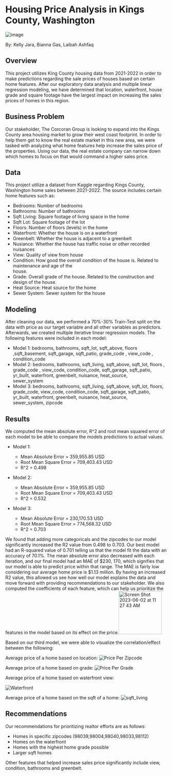 # Housing Price Analysis in Kings County, Washington
![image](https://github.com/Kellyajara/Phase2_Project/assets/127794801/838b5b02-aa53-4435-acbd-aed4887859e6)

By: Kelly Jara, Bianna Gas, Laibah Ashfaq

## Overview
This project utilizes King County housing data from 2021-2022 in order to make predictions regarding the sale prices of houses based on certain home features. After our exploratory data analysis and multiple linear regression modeling, we have determined that location, waterfront, house grade and square footage have the largest impact on increasing the sales prices of homes in this region.

## Business Problem
Our stakeholder, The Corcoran Group is looking to expand into the Kings County area housing market to grow their west coast footprint. In order to help them get to know the real estate market in this new area, we were tasked with analyzing what home features help increase the sales price of the properties. Using our data, the real estate company can narrow down which homes to focus on that would command a higher sales price. 

## Data
This project utilize a dataset from Kaggle regarding Kings County, Washington home sales between 2021-2022. The source includes certain home features such as: 
  * Bedrooms: Number of bedrooms
  * Bathrooms: Number of bathrooms
  * Sqft Living: Square footage of living space in the home
  * Sqft Lot: Square footage of the lot
  * Floors: Number of floors (levels) in the home
  * Waterfront: Whether the house is on a waterfront
  * Greenbelt: Whether the house is adjacent to a greenbelt
  * Nusiance: Whether the house has traffic noise or other recorded nuisances
  * View: Quality of view from house
  * Condition: How good the overall condition of the house is. Related to maintenance and age of the   
    house.
  * Grade: Overall grade of the house. Related to the construction and design of the house.
  * Heat Source: Heat source for the home
  * Sewer System: Sewer system for the house
 
## Modeling
After cleaning our data, we performed a 70%-30% Train-Test split on the data with price as our target variable and all other variables as predictors. Afterwards, we created multiple iterative linear regression models. The following features were included in each model:
  * Model 1: bedrooms, bathrooms, sqft_lot, sqft_above, floors ,sqft_basement, sqft_garage, sqft_patio,     grade_code , view_code , condition_code
  * Model 2: bedrooms, bathrooms, sqft_living, sqft_above, sqft_lot, floors , grade_code , view_code,
    condition_code, sqft_garage, sqft_patio, yr_built, waterfront, greenbelt, nuisance, heat_source,  
    sewer_system 
  * Model 3: bedrooms, bathrooms, sqft_living, sqft_above, sqft_lot, floors, grade_code, view_code,
    condition_code, sqft_garage, sqft_patio, yr_built, waterfront, greenbelt, nuisance, heat_source,   
    sewer_system, zipcode
    
## Results
We computed the mean absolute error, R^2 and root mean squared error of each model to be able to compare the models predictions to actual values.

* Model 1:
  - Mean Absolute Error = 359,955.85 USD
  - Root Mean Square Error = 709,403.43 USD
  - R^2 = 0.498

* Model 2: 
  - Mean Absolute Error = 359,955.85 USD
  - Root Mean Square Error = 709,403.43 USD
  - R^2 = 0.532
 
 * Model 3:
   - Mean Absolute Error = 230,170.53 USD
   - Root Mean Square Error = 774,568.32 USD
   - R^2 = 0.703

We found that adding more categoricals and the zipcodes to our model significantly increased the R2 value from 0.498 to 0.703. Our best model had an R-squared value of 0.701 telling us that the model fit the data with an accuracy of 70.1%.  The mean absolute error also decreased with each iteration, and our final model had an MAE of $230, 170, which signifies that our model is able to predict price within that range. The MAE is fairly low considering our average home price is $1.13 million. By having an increased R2 value, this allowed us see how well our model explains the data and move forward with providing recommendations to our stakeholder. We also computed the coefficients of each feature, which can help us prioritize the features in the model based on its effect on the price.<img width="134" alt="Screen Shot 2023-06-02 at 11 27 43 AM" src="https://github.com/Kellyajara/Phase2_Project/assets/128645674/a673bcf8-905f-47f6-90ce-8ceb68de941d">
 

Based on our third model, we were able to visualize the correlation/effect between the following: 

Average price of a home based on location:
![Price Per Zipcode](https://github.com/Kellyajara/Phase2_Project/assets/127794801/5976eb2d-645b-446c-8d2e-216cd4740e76)

Average price of a home based on grade: 
![Price Per Grade](https://github.com/Kellyajara/Phase2_Project/assets/127794801/a7503575-3a49-4228-9939-1ba08ee9159e)

Average price of a home based on waterfront view: 

![Waterfront](https://github.com/Kellyajara/Phase2_Project/assets/127794801/ab46cb13-2dd0-4f19-b4d1-96ac54c00782)

Average price of a home based on the sqft of a home:
![sqft_living](https://github.com/Kellyajara/Phase2_Project/assets/127794801/77a455ef-21d0-4d4d-9b44-4c34ce2c5c62)

## Recommendations
Our recommendations for prioritizing realtor efforts are as follows:
  - Homes in specific zipcodes (98039,98004,98040,98033,98112)
  - Homes on the waterfront
  - Homes with the highest home grade possible 
  - Larger sqft homes

Other features that helped increase sales price significantly include view, condition, bathrooms and greenbelt. 



  

